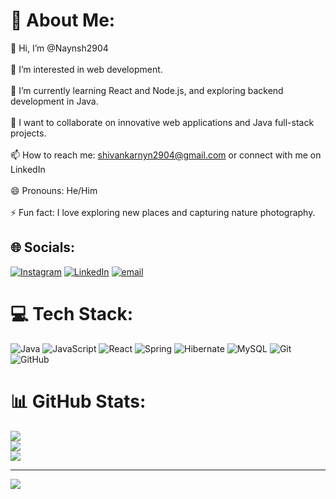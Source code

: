 # 💫 About Me:
👋 Hi, I’m @Naynsh2904<br><br>👀 I’m interested in web development.<br><br>🌱 I’m currently learning React and Node.js, and exploring backend development in Java.<br><br>💞️ I want to collaborate on innovative web applications and Java full-stack projects.<br><br>📫 How to reach me: shivankarnyn2904@gmail.com or connect with me on LinkedIn<br><br>😄 Pronouns: He/Him<br><br>⚡ Fun fact: I love exploring new places and capturing nature photography.<br>


## 🌐 Socials:
[![Instagram](https://img.shields.io/badge/Instagram-%23E4405F.svg?logo=Instagram&logoColor=white)](https://www.instagram.com/mr.nayan.shivankar?igsh=MTQ4Y2phOWp3NmJibg==) [![LinkedIn](https://img.shields.io/badge/LinkedIn-%230077B5.svg?logo=linkedin&logoColor=white)](http://www.linkedin.com/in/nayanshivankar) [![email](https://img.shields.io/badge/Email-D14836?logo=gmail&logoColor=white)](mailto:shivankarnyn2904@gmail.com) 

# 💻 Tech Stack:
![Java](https://img.shields.io/badge/java-%23ED8B00.svg?style=for-the-badge&logo=openjdk&logoColor=white) ![JavaScript](https://img.shields.io/badge/javascript-%23323330.svg?style=for-the-badge&logo=javascript&logoColor=%23F7DF1E) ![React](https://img.shields.io/badge/react-%2320232a.svg?style=for-the-badge&logo=react&logoColor=%2361DAFB) ![Spring](https://img.shields.io/badge/spring-%236DB33F.svg?style=for-the-badge&logo=spring&logoColor=white) ![Hibernate](https://img.shields.io/badge/Hibernate-59666C?style=for-the-badge&logo=Hibernate&logoColor=white) ![MySQL](https://img.shields.io/badge/mysql-4479A1.svg?style=for-the-badge&logo=mysql&logoColor=white) ![Git](https://img.shields.io/badge/git-%23F05033.svg?style=for-the-badge&logo=git&logoColor=white) ![GitHub](https://img.shields.io/badge/github-%23121011.svg?style=for-the-badge&logo=github&logoColor=white)
# 📊 GitHub Stats:
![](https://github-readme-stats.vercel.app/api?username=Naynsh2904&theme=dark&hide_border=true&include_all_commits=true&count_private=false)<br/>
![](https://nirzak-streak-stats.vercel.app/?user=Naynsh2904&theme=dark&hide_border=true)<br/>
![](https://github-readme-stats.vercel.app/api/top-langs/?username=Naynsh2904&theme=dark&hide_border=true&include_all_commits=true&count_private=false&layout=compact)

---
[![](https://visitcount.itsvg.in/api?id=Naynsh2904&icon=0&color=0)](https://visitcount.itsvg.in)

<!-- Proudly created with GPRM ( https://gprm.itsvg.in ) -->
